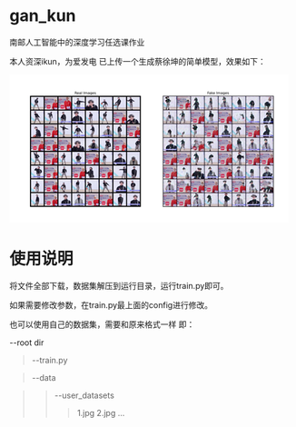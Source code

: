 # gan_kun
南邮人工智能中的深度学习任选课作业


本人资深ikun，为爱发电
已上传一个生成蔡徐坤的简单模型，效果如下：

![result](result.png)



# 使用说明

将文件全部下载，数据集解压到运行目录，运行train.py即可。

如果需要修改参数，在train.py最上面的config进行修改。

也可以使用自己的数据集，需要和原来格式一样 即：

--root dir

>--train.py

>--data

>>--user_datasets
>>>1.jpg
>>>2.jpg
>>>...

